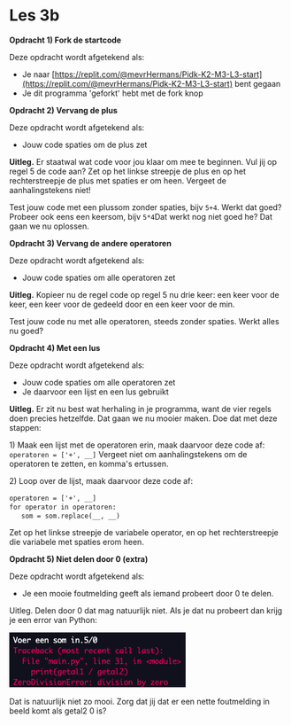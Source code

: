 # Les 3b

**Opdracht 1) Fork de startcode**

Deze opdracht wordt afgetekend als:

* Je naar [https://replit.com/@mevrHermans/Pidk-K2-M3-L3-start](https://replit.com/@mevrHermans/Pidk-K2-M3-L3-start) bent gegaan
* Je dit programma 'geforkt' hebt met de fork knop

**Opdracht 2) Vervang de plus**

Deze opdracht wordt afgetekend als:

* Jouw code spaties om de plus zet

**Uitleg.** Er staatwal wat code voor jou klaar om mee te beginnen. Vul jij op regel 5 de code aan? Zet op het linkse streepje de plus en op het rechterstreepje de plus met spaties er om heen. Vergeet de aanhalingstekens niet!

Test jouw code met een plussom zonder spaties, bijv `5+4`. Werkt dat goed?\
Probeer ook eens een keersom, bijv `5*4`Dat werkt nog niet goed he? Dat gaan we nu oplossen.

**Opdracht 3) Vervang de andere operatoren**

Deze opdracht wordt afgetekend als:

* Jouw code spaties om alle operatoren zet

**Uitleg.** Kopieer nu de regel code op regel 5 nu drie keer: een keer voor de keer, een keer voor de gedeeld door en een keer voor de min.

Test jouw code nu met alle operatoren, steeds zonder spaties. Werkt alles nu goed?

**Opdracht 4) Met een lus**

Deze opdracht wordt afgetekend als:

* Jouw code spaties om alle operatoren zet
* Je daarvoor een lijst en een lus gebruikt

**Uitleg.** Er zit nu best wat herhaling in je programma, want de vier regels doen precies hetzelfde. Dat gaan we nu mooier maken. Doe dat met deze stappen:

1\) Maak een lijst met de operatoren erin, maak daarvoor deze code af: `operatoren = ['+', __]` Vergeet niet om aanhalingstekens om de operatoren te zetten, en komma's ertussen.

2\) Loop over de lijst, maak daarvoor deze code af:

```
operatoren = ['+', __]
for operator in operatoren:
   som = som.replace(__, __)
```

Zet op het linkse streepje de variabele operator, en op het rechterstreepje die variabele met spaties erom heen.

**Opdracht 5) Niet delen door 0 (extra)**

Deze opdracht wordt afgetekend als:

* Je een mooie foutmelding geeft als iemand probeert door 0 te delen.

Uitleg. Delen door 0 dat mag natuurlijk niet. Als je dat nu probeert dan krijg je een error van Python:

![](<../../../.gitbook/assets/image (11).png>)

Dat is natuurlijk niet zo mooi. Zorg dat jij dat er een nette foutmelding in beeld komt als getal2 0 is?
